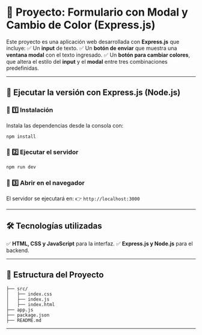 # 📝 Proyecto: Formulario con Modal y Cambio de Color (Express.js)

Este proyecto es una aplicación web desarrollada con **Express.js** que incluye:
✅ Un **input** de texto.
✅ Un **botón de enviar** que muestra una **ventana modal** con el texto ingresado.
✅ Un **botón para cambiar colores**, que altera el estilo del **input** y el **modal** entre tres combinaciones predefinidas.

---

## 🚀 **Ejecutar la versión con Express.js (Node.js)**

### 🔹 **1️⃣ Instalación**


Instala las dependencias desde la consola con:
```sh
npm install
```

### 🔹 **2️⃣ Ejecutar el servidor**
```sh
npm run dev
```

### 🔹 **3️⃣ Abrir en el navegador**
El servidor se ejecutará en:
👉 `http://localhost:3000`

---

## 🛠 **Tecnologías utilizadas**
✅ **HTML, CSS y JavaScript** para la interfaz.
✅ **Express.js y Node.js** para el backend.

---

## 📜 **Estructura del Proyecto**
```
├── src/
│   ├── index.css
│   ├── index.js
│   ├── index.html
├── app.js
├── package.json
├── README.md
```

---